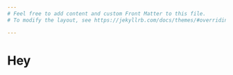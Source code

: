 ```yaml
---
# Feel free to add content and custom Front Matter to this file.
# To modify the layout, see https://jekyllrb.com/docs/themes/#overriding-theme-defaults

---
```


# Hey
